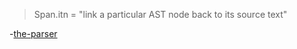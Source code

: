 >Span.itn = "link a particular AST node back to its source text"

-[the-parser](https://rustc-dev-guide.rust-lang.org/the-parser.html)
